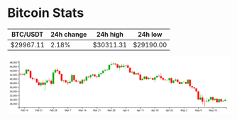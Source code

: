 # Bitcoin Stats

BTC/USDT|24h change|24h high|24h low|
|---|---|---|---|
|$29967.11|2.18%|$30311.31|$29190.00|

<img src="./chart.svg">
